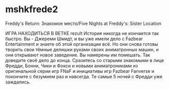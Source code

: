 # mshkfrede2
Freddy's Return: Знакомое место/Five Nights at Freddy's: Sister Location

ИГРА НАХОДИТЬСЯ В ВЕТКЕ rezult
История никогда не кончается так быстро.
Вы - Джереми Шмидт, и вы уже имели дело с Fazbear Entertainment и знаете об этой организации всё. Но они снова готовы творить свои тёмные делишки руками своих аниматронных машин, и они открывают новое заведение.
Вы намерены им помешать.
Так доведите своё дело до конца.
Сразитесь со старыми знакомыми в лице Фредди, Бонни, Чики и Фокси и новыми аниматрониками из оригинальной серии игр FNaF и инициативы игр Fazbear Fanverse и покончите с безумием раз и навсегда.
Те самые 5 ночей с Фредди уже заждались.
